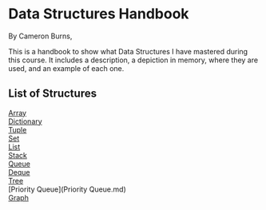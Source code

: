 <h1>Data Structures Handbook</h1>


By Cameron Burns,

This is a handbook to show what Data Structures I have mastered during this course. 
It includes a description, a depiction in memory, where they are used, and an example of each one.

<h2>List of Structures</h2>

[Array](Array.md)<br/>
[Dictionary](Dictionary.md)<br/>
[Tuple](Tuple.md)<br/>
[Set](Set.md)</br>
[List](List.md)<br/>
[Stack](Stack.md)<br/>
[Queue](Queue.md)<br/>
[Deque](Deque.md)<br/>
[Tree](Tree.md)<br/>
[Priority Queue](Priority Queue.md)<br/>
[Graph](Graph.md)
